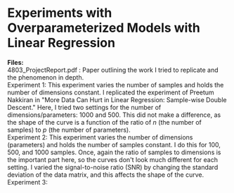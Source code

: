 # Experiments with Overparameterized Models with Linear Regression


 <strong> Files:  </strong> 
 <br> 
4803_ProjectReport.pdf : Paper outlining the work I tried to replicate and the phenomenon in depth. 
 <br> 
Experiment 1: This experiment varies the number of samples and holds the number of dimensions constant. I replicated the experiment of Preetum Nakkiran in "More Data Can Hurt in Linear Regression: Sample-wise Double Descent." Here, I tried two settings for the number of dimensions/parameters: 1000 and 500. This did not make a difference, as the shape of the curve is a function of the ratio of <em>n</em> (the number of samples) to <em>p</em> (the number of parameters). 
 <br> 
Experiment 2: This experiment varies the number of dimensions (parameters) and holds the number of samples constant. I do this for 100, 500, and 1000 samples. Once, again the ratio of samples to dimensions is the important part here, so the curves don't look much different for each setting. I varied the signal-to-noise ratio (SNR) by changing the standard deviation of the data matrix, and this affects the shape of the curve.
 <br> 
Experiment 3: 
 <br> 


